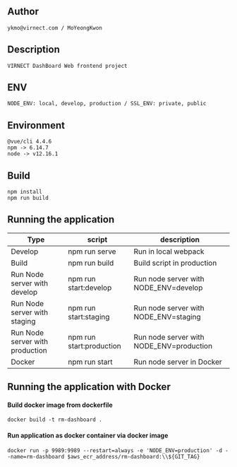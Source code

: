 ## Author

```
ykmo@virnect.com / MoYeongKwon
```

## Description

```
VIRNECT DashBoard Web frontend project
```

## ENV

```
NODE_ENV: local, develop, production / SSL_ENV: private, public
```

## Environment

```
@vue/cli 4.4.6
npm -> 6.14.7
node -> v12.16.1
```

## Build

```
npm install
npm run build
```

## Running the application

| Type | script | description |
|------|--------|-------------|
|Develop| npm run serve       | Run in local webpack|
|Build      | npm run build       | Build script in production|
|Run Node server with develop     |    npm run start:develop    | Run node server with NODE_ENV=develop|
|Run Node server with staging     |    npm run start:staging    | Run node server with NODE_ENV=staging|
|Run Node server with production  |    npm run start:production    | Run node server with NODE_ENV=production|
|Docker      | npm  run start       | Run node server in Docker |


## Running the application with Docker

#### Build docker image from dockerfile
```shell script
docker build -t rm-dashboard .
```

#### Run application as docker container via docker image
```shell script
docker run -p 9989:9989 --restart=always -e 'NODE_ENV=production' -d --name=rm-dashboard $aws_ecr_address/rm-dashboard:\\${GIT_TAG}
```

